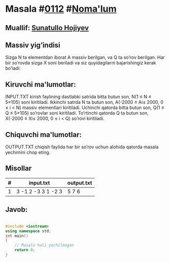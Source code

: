 
<h1>Masala #<a href="https://robocontest.uz/tasks/0112">0112</a> #<a href="https://robocontest.uz/tasks?category=1">Noma'lum</a></h1>
<h2> Muallif: <a href="https://robocontest.uz/profile/sunnat">Sunatullo Hojiyev</a></h2>
<h2>Massiv yig’indisi</h2>
<p>Sizga N ta elementdan iborat A massiv berilgan, va Q ta so’rov berilgan. Har bir so’rovda sizga X soni beriladi va siz quyidagilarni bajarishingiz kerak bo’ladi:</p>
<h2>Kiruvchi ma'lumotlar:</h2>
<p>INPUT.TXT kirish faylining dastlabki satrida bitta butun son, N(1 ≤ N ≤ 5×105) soni kiritiladi. Ikkinchi satrda N ta butun son, A(-2000 ≤ Ai≤ 2000, 0 ≤ i < N) massiv elementlari kiritiladi. Uchinchi qatorda bitta butun son, Q(1 ≤ Q ≤ 5×105) so’rovlar soni kiritiladi. To’rtinchi qatorda Q ta butun son, X(-2000 ≤ Xi≤ 2000, 0 ≤ i < Q) so’rovi kiritiladi.</p>
<h2>Chiquvchi ma'lumotlar:</h2>
<p>OUTPUT.TXT chiqish faylida har bir so’rov uchun alohida qatorda masala yechimini chop eting.</p>
<h2>Misollar</h2>
<table>
    <thead>
        <tr>
            <th>#</th>
            <th>input.txt</th>
            <th>output.txt</th>
        </tr>
    </thead>
    <tbody>
            <tr>
                <td>1</td>
                <td>3
-1 2 -3
3
1 -2 3</td>
                <td>5
7
6</td>
            </tr>
    </tbody>
    </table>
    
<h2>Javob:</h2>

######
```cpp
#include <iostream>
using namespace std;
int main()
{
    // Masala hali yechilmagan
    return 0;
}
```
